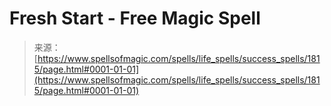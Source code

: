<!--yml
category: 未分类
date: 2024-06-12 18:35:10
-->

# Fresh Start - Free Magic Spell

> 来源：[https://www.spellsofmagic.com/spells/life_spells/success_spells/1815/page.html#0001-01-01](https://www.spellsofmagic.com/spells/life_spells/success_spells/1815/page.html#0001-01-01)
